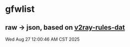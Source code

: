 # gfwlist
## raw -> json, based on [v2ray-rules-dat](https://github.com/Loyalsoldier/v2ray-rules-dat)
Wed Aug 27 12:00:46 AM CST 2025

